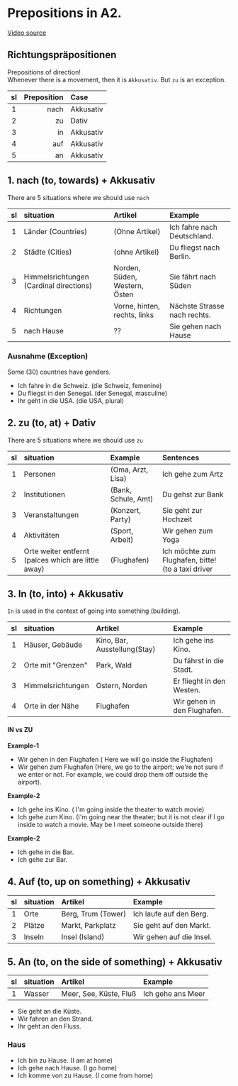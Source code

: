 # Prepositions in A2.

[Video source](https://www.youtube.com/watch?v=0rSO790y9a0&list=PLKCEuz6wxDQm8epf-hHEZEyAi0n6YeZsG)


## Richtungspräpositionen
Prepositions of direction!  
Whenever there is a movement, then it is `Akkusativ`. But `zu` is an exception.


|sl| Preposition| Case|
|:--:|--:|:--|
|1| nach| Akkusativ|
|2|zu| Dativ|
|3|in| Akkusativ|
|4|auf|Akkusativ|
|5|an| Akkusativ|

## 1. nach (to, towards) + Akkusativ
There are 5 situations where we should use `nach`

|sl| situation| Artikel| Example|
|:--:|:--|:--|:--|
|1| Länder (Countries) | (Ohne Artikel)| Ich fahre nach Deutschland.|
|2| Städte (Cities)| (ohne Artikel)| Du fliegst nach Berlin.|
|3| Himmelsrichtungen (Cardinal directions)| Norden, Süden, Western, Östen| Sie fährt nach Süden|
|4| Richtungen| Vorne, hinten, rechts, links | Nächste Strasse nach rechts.|
|5| nach Hause| ??| Sie gehen nach Hause|

### Ausnahme (Exception)
Some (30) countries have genders. 

- Ich fahre in die Schweiz. (die Schweiz, femenine)
- Du fliegst in den Senegal. (der Senegal, masculine)
- Ihr geht in die USA. (die USA, plural)

## 2. zu (to, at) + Dativ
There are 5 situations where we should use `zu`

|sl| situation| Example| Sentences|
|:--:|:--|:--|:--|
|1| Personen| (Oma, Arzt, Lisa)| Ich gehe zum Artz |
|2| Institutionen| (Bank, Schule, Amt) | Du gehst zur Bank|
|3| Veranstaltungen| (Konzert, Party)| Sie geht zur Hochzeit|
|4| Aktivitäten| (Sport, Arbeit) | Wir gehen zum Yoga|
|5| Orte weiter entfernt (palces which are little away)| (Flughafen) | Ich möchte zum Flughafen, bitte! (to a taxi driver|

## 3. In (to, into) + Akkusativ
`In` is used in the context of going into something (building).

|sl| situation| Artikel| Example|
|:--:|:--|:--|:--|
|1| Häuser, Gebäude| Kino, Bar, Ausstellung(Stay)| Ich gehe ins Kino. |
|2| Orte mit "Grenzen" | Park, Wald | Du fährst in die Stadt.|
|3| Himmelsrichtungen| Ostern, Norden| Er flieght in den Westen. |
|4| Orte in der Nähe| Flughafen|Wir gehen in den Flughafen.|

#### IN vs ZU

**Example-1**
- Wir gehen in den Flughafen ( Here we will go inside the Flughafen)
- Wir gehen zum Flughafen (Here, we go to the airport; we're not sure if we enter or not. For example, we could drop them off outside the airport).

**Example-2**
- Ich gehe ins Kino. ( I'm going inside the theater to watch movie)
- Ich gehe zum Kino. (I'm going near the theater; but it is not clear if I go inside to watch a movie. May be I meet someone outside there)

**Example-2**
- Ich gehe in die Bar.
- Ich gehe zur Bar.

## 4. Auf (to, up on something) + Akkusativ

|sl| situation| Artikel| Example|
|:--:|:--|:--|:--|
|1| Orte| Berg, Trum (Tower) | Ich laufe auf den Berg.|
|2| Plätze| Markt, Parkplatz | Sie geht auf den Markt.|
|3| Inseln | Insel (Island)| Wir gehen auf die Insel.|


## 5. An (to, on the side of something) + Akkusativ

|sl| situation| Artikel| Example|
|:--:|:--|:--|:--|
|1| Wasser| Meer, See, Küste, Fluß | Ich gehe ans Meer |

- Sie geht an die Küste.
- Wir fahren an den Strand.
- Ihr geht an den Fluss.

### Haus

- Ich bin zu Hause. (I am at home)
- Ich gehe nach Hause. (I go home)
- Ich komme von zu Hause. (I come from home)
